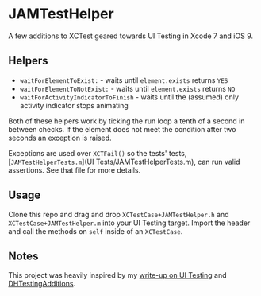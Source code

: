 # JAMTestHelper

A few additions to XCTest geared towards UI Testing in Xcode 7 and iOS 9.

## Helpers

- `waitForElementToExist:` - waits until `element.exists` returns `YES`
- `waitForElementToNotExist:` - waits until `element.exists` returns `NO`
- `waitForActivityIndicatorToFinish` - waits until the (assumed) only activity indicator stops animating

Both of these helpers work by ticking the run loop a tenth of a second in between checks. If the element does not meet the condition after two seconds an exception is raised.

Exceptions are used over `XCTFail()` so the tests' tests, [`JAMTestHelperTests.m`](UI Tests/JAMTestHelperTests.m), can run valid assertions. See that file for more details.

## Usage

Clone this repo and drag and drop `XCTestCase+JAMTestHelper.h` and `XCTestCase+JAMTestHelper.m` into your UI Testing target. Import the header and call the methods on `self` inside of an `XCTestCase`.

## Notes

This project was heavily inspired by my [write-up on UI Testing](http://masilotti.com/ui-testing-xcode-7) and [DHTestingAdditions](https://github.com/daniel-hall/DHTestingAdditions).
